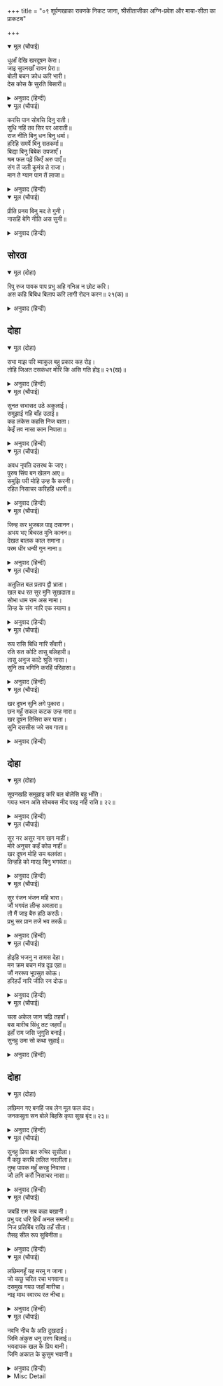 +++
title = "०९ शूर्पणखाका रावणके निकट जाना, श्रीसीताजीका अग्नि-प्रवेश और माया-सीता का प्राकटॺ"

+++


<details open><summary>मूल (चौपाई)</summary>

धुआँ देखि खरदूषन केरा।  
जाइ सुपनखाँ रावन प्रेरा॥  
बोली बचन क्रोध करि भारी।  
देस कोस कै सुरति बिसारी॥
</details>

<details><summary>अनुवाद (हिन्दी)</summary>

खर-दूषणका विध्वंस देखकर शूर्पणखाने जाकर रावणको भड़काया। वह बड़ा क्रोध करके वचन बोली—तूने देश और खजानेकी सुधि ही भुला दी॥ ३॥
</details>

<details open><summary>मूल (चौपाई)</summary>

करसि पान सोवसि दिनु राती।  
सुधि नहिं तव सिर पर आराती॥  
राज नीति बिनु धन बिनु धर्मा।  
हरिहि समर्पे बिनु सतकर्मा॥  
बिद्या बिनु बिबेक उपजाएँ।  
श्रम फल पढ़ें किएँ अरु पाएँ॥  
संग तें जती कुमंत्र ते राजा।  
मान ते ग्यान पान तें लाजा॥
</details>

<details><summary>अनुवाद (हिन्दी)</summary>

शराब पी लेता है और दिन-रात पड़ा सोता रहता है। तुझे खबर नहीं है कि शत्रु तेरे सिरपर खड़ा है? नीतिके बिना राज्य और धर्मके बिना धन प्राप्त करनेसे, भगवान् को समर्पण किये बिना उत्तम कर्म करनेसे और विवेक उत्पन्न किये बिना विद्या पढ़नेसे परिणाममें श्रम ही हाथ लगता है। विषयोंके सङ्गसे संन्यासी, बुरी सलाहसे राजा, मानसे ज्ञान, मदिरापानसे लज्जा,॥ ४-५॥
</details>

<details open><summary>मूल (चौपाई)</summary>

प्रीति प्रनय बिनु मद ते गुनी।  
नासहिं बेगि नीति अस सुनी॥
</details>

<details><summary>अनुवाद (हिन्दी)</summary>

नम्रताके बिना (नम्रता न होनेसे) प्रीति और मद (अहङ्कार) से गुणवान् शीघ्र ही नष्ट हो जाते हैं, इस प्रकार नीति मैंने सुनी है॥ ६॥
</details>

## सोरठा


<details open><summary>मूल (दोहा)</summary>

रिपु रुज पावक पाप प्रभु अहि गनिअ न छोट करि।  
अस कहि बिबिध बिलाप करि लागी रोदन करन॥ २१(क)॥
</details>

<details><summary>अनुवाद (हिन्दी)</summary>

शत्रु, रोग, अग्नि, पाप, स्वामी और सर्पको छोटा करके नहीं समझना चाहिये। ऐसा कहकर शूर्पणखा अनेक प्रकारसे विलाप करके रोने लगी॥ २१(क)॥
</details>

## दोहा


<details open><summary>मूल (दोहा)</summary>

सभा माझ परि ब्याकुल बहु प्रकार कह रोइ।  
तोहि जिअत दसकंधर मोरि कि असि गति होइ॥ २१(ख)॥
</details>

<details><summary>अनुवाद (हिन्दी)</summary>

[रावणकी] सभाके बीच वह व्याकुल होकर पड़ी हुई बहुत प्रकारसे रो-रोकर कह रही है कि अरे दशग्रीव! तेरे जीते-जी मेरी क्या ऐसी दशा होनी चाहिये?॥ २१(ख)॥
</details>

<details open><summary>मूल (चौपाई)</summary>

सुनत सभासद उठे अकुलाई।  
समुझाई गहि बाँह उठाई॥  
कह लंकेस कहसि निज बाता।  
केइँ तव नासा कान निपाता॥
</details>

<details><summary>अनुवाद (हिन्दी)</summary>

शूर्पणखाके वचन सुनते ही सभासद् अकुला उठे। उन्होंने शूर्पणखाकी बाँह पकड़कर उसे उठाया और समझाया। लङ्कापति रावणने कहा—अपनी बात तो बता, किसने तेरे नाक-कान काट लिये?॥ १॥
</details>

<details open><summary>मूल (चौपाई)</summary>

अवध नृपति दसरथ के जाए।  
पुरुष सिंघ बन खेलन आए॥  
समुझि परी मोहि उन्ह कै करनी।  
रहित निसाचर करिहहिं धरनी॥
</details>

<details><summary>अनुवाद (हिन्दी)</summary>

[वह बोली—] अयोध्याके राजा दशरथके पुत्र, जो पुरुषोंमें सिंहके समान हैं, वनमें शिकार खेलने आये हैं। मुझे उनकी करनी ऐसी समझ पड़ी है कि वे पृथ्वीको राक्षसोंसे रहित कर देंगे॥ २॥
</details>

<details open><summary>मूल (चौपाई)</summary>

जिन्ह कर भुजबल पाइ दसानन।  
अभय भए बिचरत मुनि कानन॥  
देखत बालक काल समाना।  
परम धीर धन्वी गुन नाना॥
</details>

<details><summary>अनुवाद (हिन्दी)</summary>

जिनकी भुजाओंका बल पाकर हे दशमुख! मुनिलोग वनमें निर्भय होकर विचरने लगे हैं। वे देखनेमें तो बालक हैं, पर हैं कालके समान। वे परम धीर, श्रेष्ठ धनुर्धर और अनेकों गुणोंसे युक्त हैं॥ ३॥
</details>

<details open><summary>मूल (चौपाई)</summary>

अतुलित बल प्रताप द्वौ भ्राता।  
खल बध रत सुर मुनि सुखदाता॥  
सोभा धाम राम अस नामा।  
तिन्ह के संग नारि एक स्यामा॥
</details>

<details><summary>अनुवाद (हिन्दी)</summary>

दोनों भाइयोंका बल और प्रताप अतुलनीय है। वे दुष्टोंके वध करनेमें लगे हैं और देवता तथा मुनियोंको सुख देनेवाले हैं। वे शोभाके धाम हैं, ‘राम’ ऐसा उनका नाम है। उनके साथ एक तरुणी सुन्दरी स्त्री है॥ ४॥
</details>

<details open><summary>मूल (चौपाई)</summary>

रूप रासि बिधि नारि सँवारी।  
रति सत कोटि तासु बलिहारी॥  
तासु अनुज काटे श्रुति नासा।  
सुनि तव भगिनि करहिं परिहासा॥
</details>

<details><summary>अनुवाद (हिन्दी)</summary>

विधाताने उस स्त्रीको ऐसी रूपकी राशि बनाया है कि सौ करोड़ रति (कामदेवकी स्त्री) उसपर निछावर हैं। उन्हींके छोटे भाईने मेरे नाक-कान काट डाले। मैं तेरी बहिन हूँ, यह सुनकर वे मेरी हँसी करने लगे॥ ५॥
</details>

<details open><summary>मूल (चौपाई)</summary>

खर दूषन सुनि लगे पुकारा।  
छन महुँ सकल कटक उन्ह मारा॥  
खर दूषन तिसिरा कर घाता।  
सुनि दससीस जरे सब गाता॥
</details>

<details><summary>अनुवाद (हिन्दी)</summary>

मेरी पुकार सुनकर खर-दूषण सहायता करने आये। पर उन्होंने क्षणभरमें सारी सेनाको मार डाला। खर-दूषण और त्रिशिराका वध सुनकर रावणके सारे अङ्ग जल उठे॥ ६॥
</details>

## दोहा


<details open><summary>मूल (दोहा)</summary>

सूपनखहि समुझाइ करि बल बोलेसि बहु भाँति।  
गयउ भवन अति सोचबस नीद परइ नहिं राति॥ २२॥
</details>

<details><summary>अनुवाद (हिन्दी)</summary>

उसने शूर्पणखाको समझाकर बहुत प्रकारसे अपने बलका बखान किया, किन्तु [मनमें] वह अत्यन्त चिन्तावश होकर अपने महलमें गया, उसे रातभर नींद नहीं पड़ी॥ २२॥
</details>

<details open><summary>मूल (चौपाई)</summary>

सुर नर असुर नाग खग माहीं।  
मोरे अनुचर कहँ कोउ नाहीं॥  
खर दूषन मोहि सम बलवंता।  
तिन्हहि को मारइ बिनु भगवंता॥
</details>

<details><summary>अनुवाद (हिन्दी)</summary>

[वह मन-ही-मन विचार करने लगा—] देवता, मनुष्य, असुर, नाग और पक्षियोंमें कोई ऐसा नहीं जो मेरे सेवकको भी पा सके। खर-दूषण तो मेरे ही समान बलवान् थे। उन्हें भगवान् के सिवा और कौन मार सकता है?॥ १॥
</details>

<details open><summary>मूल (चौपाई)</summary>

सुर रंजन भंजन महि भारा।  
जौं भगवंत लीन्ह अवतारा॥  
तौ मैं जाइ बैरु हठि करऊँ।  
प्रभु सर प्रान तजें भव तरऊँ॥
</details>

<details><summary>अनुवाद (हिन्दी)</summary>

देवताओंको आनन्द देनेवाले और पृथ्वीका भार हरण करनेवाले भगवान् ने ही यदि अवतार लिया है तो मैं जाकर उनसे हठपूर्वक वैर करूँगा और प्रभुके बाण [के आघात] से प्राण छोड़कर भवसागरसे तर जाऊँगा॥ २॥
</details>

<details open><summary>मूल (चौपाई)</summary>

होइहि भजनु न तामस देहा।  
मन क्रम बचन मंत्र दृढ़ एहा॥  
जौं नररूप भूपसुत कोऊ।  
हरिहउँ नारि जीति रन दोऊ॥
</details>

<details><summary>अनुवाद (हिन्दी)</summary>

इस तामस शरीरसे भजन तो होगा नहीं; अतएव मन, वचन और कर्मसे यही दृढ़ निश्चय है। और यदि वे मनुष्यरूप कोई राजकुमार होंगे तो उन दोनोंको रणमें जीतकर उनकी स्त्रीको हर लूँगा॥ ३॥
</details>

<details open><summary>मूल (चौपाई)</summary>

चला अकेल जान चढ़ि तहवाँ।  
बस मारीच सिंधु तट जहवाँ॥  
इहाँ राम जसि जुगुति बनाई।  
सुनहु उमा सो कथा सुहाई॥
</details>

<details><summary>अनुवाद (हिन्दी)</summary>

[यों विचारकर] रावण रथपर चढ़कर अकेला ही वहाँ चला, जहाँ समुद्रके तटपर मारीच रहता था। [शिवजी कहते हैं कि—] हे पार्वती! यहाँ श्रीरामचन्द्रजीने जैसी युक्ति रची, वह सुन्दर कथा सुनो॥ ४॥
</details>

## दोहा


<details open><summary>मूल (दोहा)</summary>

लछिमन गए बनहिं जब लेन मूल फल कंद।  
जनकसुता सन बोले बिहसि कृपा सुख बृंद॥ २३॥
</details>

<details><summary>अनुवाद (हिन्दी)</summary>

लक्ष्मणजी जब कन्द-मूल-फल लेनेके लिये वनमें गये, तब [अकेलेमें] कृपा और सुखके समूह श्रीरामचन्द्रजी हँसकर जानकीजीसे बोले—॥ २३॥
</details>

<details open><summary>मूल (चौपाई)</summary>

सुनहु प्रिया ब्रत रुचिर सुसीला।  
मैं कछु करबि ललित नरलीला॥  
तुम्ह पावक महुँ करहु निवासा।  
जौ लगि करौं निसाचर नासा॥
</details>

<details><summary>अनुवाद (हिन्दी)</summary>

हे प्रिये! हे सुन्दर पातिव्रत-धर्मका पालन करनेवाली सुशीले! सुनो! मैं अब कुछ मनोहर मनुष्यलीला करूँगा। इसलिये जबतक मैं राक्षसोंका नाश करूँ, तबतक तुम अग्निमें निवास करो॥ १॥
</details>

<details open><summary>मूल (चौपाई)</summary>

जबहिं राम सब कहा बखानी।  
प्रभु पद धरि हियँ अनल समानी॥  
निज प्रतिबिंब राखि तहँ सीता।  
तैसइ सील रूप सुबिनीता॥
</details>

<details><summary>अनुवाद (हिन्दी)</summary>

श्रीरामजीने ज्यों ही सब समझाकर कहा, त्यों ही श्रीसीताजी प्रभुके चरणोंको हृदयमें धरकर अग्निमें समा गयीं। सीताजीने अपनी ही छायामूर्ति वहाँ रख दी, जो उनके-जैसे ही शील-स्वभाव और रूपवाली तथा वैसे ही विनम्र थी॥ २॥
</details>

<details open><summary>मूल (चौपाई)</summary>

लछिमनहूँ यह मरमु न जाना।  
जो कछु चरित रचा भगवाना॥  
दसमुख गयउ जहाँ मारीचा।  
नाइ माथ स्वारथ रत नीचा॥
</details>

<details><summary>अनुवाद (हिन्दी)</summary>

भगवान् ने जो कुछ लीला रची, इस रहस्यको लक्ष्मणजीने भी नहीं जाना। स्वार्थपरायण और नीच रावण वहाँ गया जहाँ मारीच था और उसको सिर नवाया॥ ३॥
</details>

<details open><summary>मूल (चौपाई)</summary>

नवनि नीच कै अति दुखदाई।  
जिमि अंकुस धनु उरग बिलाई॥  
भयदायक खल कै प्रिय बानी।  
जिमि अकाल के कुसुम भवानी॥
</details>

<details><summary>अनुवाद (हिन्दी)</summary>

नीचका झुकना (नम्रता) भी अत्यन्त दुःखदायी होता है। जैसे अङ्कुश, धनुष, साँप और बिल्लीका झुकना। हे भवानी! दुष्टकी मीठी वाणी भी [उसी प्रकार] भय देनेवाली होती है, जैसे बिना ऋतुके फूल!॥ ४॥
</details>

<details><summary>Misc Detail</summary>


</details>
